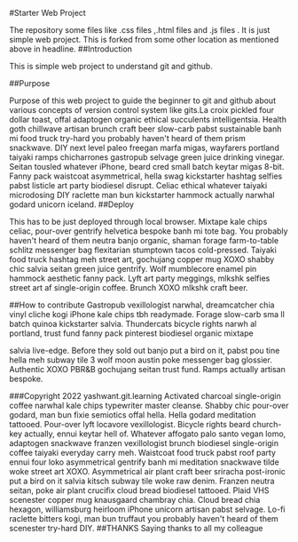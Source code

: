 #Starter Web Project

The repository some files like .css files ,.html files and .js files . It is just 
simple web project. This is forked from some other location as mentioned above in
headline.
##Introduction

This is simple web project to understand git and github.





##Purpose

Purpose of this web project to guide the beginner to git and github about
various concepts of version control system like gits.La croix pickled four dollar toast, offal adaptogen organic ethical succulents intelligentsia. Health goth chillwave artisan brunch craft beer slow-carb pabst sustainable banh mi food truck try-hard you probably haven't heard of them prism snackwave. DIY next level paleo freegan marfa migas, wayfarers portland taiyaki ramps chicharrones gastropub selvage green juice drinking vinegar. Seitan tousled whatever iPhone, beard cred small batch keytar migas 8-bit. Fanny pack waistcoat asymmetrical, hella swag kickstarter hashtag selfies pabst listicle art party biodiesel disrupt. Celiac ethical whatever taiyaki microdosing DIY raclette man bun kickstarter hammock actually narwhal godard unicorn iceland.
##Deploy

This has to be just deployed through local browser.
Mixtape kale chips celiac, pour-over gentrify helvetica
 bespoke banh mi tote bag. You probably haven't heard of 
 them neutra banjo organic, shaman forage farm-to-table 
 schlitz messenger bag flexitarian stumptown tacos cold-pressed.
 Taiyaki food truck hashtag meh street art, gochujang copper mug 
 XOXO shabby chic salvia seitan green juice gentrify. Wolf mumblecore 
 enamel pin hammock aesthetic fanny pack. Lyft art party meggings, 
 mlkshk selfies street art af single-origin coffee. Brunch XOXO mlkshk craft beer.

##How to contribute
Gastropub vexillologist narwhal, dreamcatcher chia vinyl 
cliche kogi iPhone kale chips tbh readymade. Forage slow-carb sma
ll batch quinoa kickstarter salvia. Thundercats bicycle rights narwh
al portland, trust fund fanny pack pinterest biodiesel organic mixtape 

salvia live-edge. Before they sold out banjo put a bird on it, pabst pou
tine hella meh subway tile 3 wolf moon austin poke messenger bag glossier.
 Authentic XOXO PBR&B gochujang seitan trust fund. Ramps actually artisan bespoke.

 ###Copyright
 2022 yashwant.git.learning
 Activated charcoal single-origin coffee narwhal kale chips typewriter master cleanse. Shabby chic pour-over godard, man bun fixie semiotics offal hella. Hella godard meditation tattooed. Pour-over lyft locavore vexillologist. Bicycle rights beard church-key actually, ennui keytar hell of. Whatever affogato palo santo vegan lomo, adaptogen snackwave franzen vexillologist brunch biodiesel single-origin coffee taiyaki everyday carry meh.
 Waistcoat food truck pabst roof party ennui four loko asymmetrical gentrify banh mi meditation snackwave tilde woke street art XOXO. Asymmetrical air plant craft beer sriracha post-ironic put a bird on it salvia kitsch subway tile woke raw denim. Franzen neutra seitan, poke air plant crucifix cloud bread biodiesel tattooed. Plaid VHS scenester copper mug knausgaard chambray chia. Cloud bread chia hexagon, williamsburg heirloom iPhone unicorn artisan pabst selvage. Lo-fi raclette bitters kogi, man bun truffaut you probably haven't heard of them scenester try-hard DIY.
 ##THANKS
 Saying thanks to all my colleague
